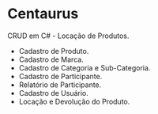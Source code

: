 # Centaurus
CRUD em C# - Locação de Produtos.
- Cadastro de Produto.
- Cadastro de Marca.
- Cadastro de Categoria e Sub-Categoria.
- Cadastro de Participante.
- Relatório de Participante.
- Cadastro de Usuário.
- Locação e Devolução do Produto. 

